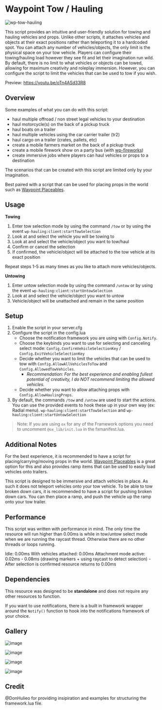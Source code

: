 # Waypoint Tow / Hauling

![wp-tow-hauling](https://github.com/WaypointRP/wp-tow-hauling/assets/18689469/b4babe29-9ebb-4923-ada5-38e7a054fcdb)

This script provides an intuitive and user-friendly solution for towing and hauling vehicles and props. Unlike other scripts, it attaches vehicles and objects at their exact positions rather than teleporting it to a hardcoded spot. You can attach any number of vehicles/objects, the only limit is the physical space on your tow vehicle. Players can configure their towing/hauling load however they see fit and let their imagination run wild. By default, there is no limit to what vehicles or objects can be towed, allowing for maximum creativity and roleplay immersion. However, you can configure the script to limit the vehicles that can be used to tow if you wish.


Preview: https://youtu.be/oTn4ASd33R8

## Overview

Some examples of what you can do with this script:
- haul multiple offroad / non street legal vehicles to your destination
 - haul motorcycle(s) on the back of a pickup truck
- haul boats on a trailer
- haul multiple vehicles using the car carrier trailer (tr2)
- haul cargo on a trailer (crates, pallets, etc)
- create a mobile farmers market on the back of a pickup truck
- create a mobile firework show on a party bus (with [wp-fireworks](https://backsh00ter.tebex.io/package/5753511))
- create immersive jobs where players can haul vehicles or props to a destination

The scenarios that can be created with this script are limited only by your imagination.

Best paired with a script that can be used for placing props in the world such as [Waypoint Placeables](https://github.com/WaypointRP/wp-placeables).


## Usage

**Towing**
1. Enter tow selection mode by using the command `/tow` or by using the event `wp-hauling:client:startTowSelection`
2. Look at and select the vehicle you will be towing to
3. Look at and select the vehicle/object you want to tow/haul
4. Confirm or cancel the selection
5. If confirmed, the vehicle/object will be attached to the tow vehicle at its exact position

Repeat steps 1-5 as many times as you like to attach more vehicles/objects.

**Untowing**
1. Enter untow selection mode by using the command `/untow` or by using the event `wp-hauling:client:startUntowSelection`
2. Look at and select the vehicle/object you want to untow
3. Vehicle/object will be unattached and remain in the same position

## Setup

1. Enable the script in your server.cfg
2. Configure the script in the config.lua
    - Choose the notification framework you are using with `Config.Notify`.
    - Choose the keybinds you want to use for selecting and canceling select mode: `Config.ConfirmVehicleSelectionKey` / `Config.ExitVehicleSelectionKey`
    - Decide whether you want to limit the vehicles that can be used to tow with `Config.AllowAllVehiclesToTow` and `Config.AllowedTowVehicles`. 
        - _Recommendation: For the best experience and enabling fullest potential of creativity, I do NOT recommend limiting the allowed vehicles._
    - Decide whether you want to allow attaching props with `Config.AllowHaulingProps`.
3. By default, the commands `/tow` and `/untow` are used to start the actions. You can use the provided events to hook these up in your own way (ex: Radial menu).
    `wp-hauling:client:startTowSelection` and `wp-hauling:client:startUntowSelection`

> Note: If you are using `ox` for any of the Framework options you need to uncomment `@ox_lib/init.lua` in the fxmanifest.lua.
 
## Additional Notes

For the best experience, it is recommended to have a script for placing/carrying/moving props in the world. 
[Waypoint Placeables](https://github.com/WaypointRP/wp-placeables) is a great option for this and also provides ramp items that can be used to easily load vehicles onto trailers.

This script is designed to be immersive and attach vehicles in place. As such it does not teleport vehicles onto your tow vehicle. To be able to tow broken down cars, it is recommended to have a script for pushing broken down cars. You can then place a ramp, and push the vehicle up the ramp onto your tow trailer.


## Performance

This script was written with performance in mind. The only time the resource will run higher than 0.00ms is while in tow/untow select mode when we are running the raycast thread. Otherwise there are no other threads or loops running. 

Idle: 0.00ms
With vehicles attached: 0.00ms
Attachment mode active: 0.02ms - 0.08ms (drawing markers + using raycast to detect selection)
    - After selection is confirmed resource returns to 0.00ms


## Dependencies

This resource was designed to be **standalone** and does not require any other resources to function. 

If you want to use notifications, there is a built in framework wrapper around the `Notify()` function to hook into the notifications framework of your choice.

## Gallery

![image](https://github.com/WaypointRP/wp-tow-hauling/assets/18689469/05b46c96-651a-4c87-9f1e-0cafffd9b9c9)

![image](https://github.com/WaypointRP/wp-tow-hauling/assets/18689469/deadcb9b-d983-41a2-a7e5-3dbb6245b56b)

![image](https://github.com/WaypointRP/wp-tow-hauling/assets/18689469/62d2b874-ba74-4753-bbc4-caea9884806f)

![image](https://github.com/WaypointRP/wp-tow-hauling/assets/18689469/4a00075f-19fa-4a54-9f71-90d2da4c8d46)

## Credit
@DonHulieo for providing insipiration and examples for structuring the framework.lua file.
